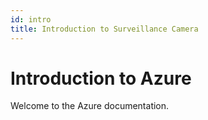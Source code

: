 ```yaml
---
id: intro
title: Introduction to Surveillance Camera
---
```


# Introduction to Azure

Welcome to the Azure documentation.
